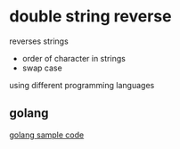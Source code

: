 # double string reverse

reverses strings
- order of character in strings
- swap case

using different programming languages

## golang
[golang sample code](./golang/README.md)
